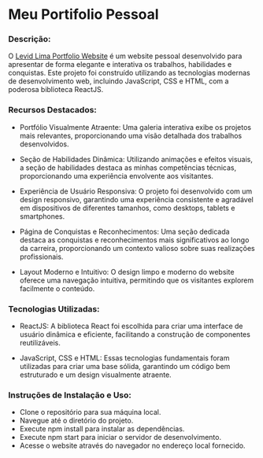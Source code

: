 # Meu Portifolio Pessoal

### Descrição:
O [Levid Lima Portfolio Website]([https://exemplo.com/](https://levidlimawebportfolio.vercel.app/)) é um website pessoal desenvolvido para apresentar de forma elegante e interativa os trabalhos, habilidades e conquistas. Este projeto foi construído utilizando as tecnologias modernas de desenvolvimento web, incluindo JavaScript, CSS e HTML, com a poderosa biblioteca ReactJS.

### Recursos Destacados:

- Portfólio Visualmente Atraente: Uma galeria interativa exibe os projetos mais relevantes, proporcionando uma visão detalhada dos trabalhos desenvolvidos.

- Seção de Habilidades Dinâmica: Utilizando animações e efeitos visuais, a seção de habilidades destaca as minhas competências técnicas, proporcionando uma experiência envolvente aos visitantes.

- Experiência de Usuário Responsiva: O projeto foi desenvolvido com um design responsivo, garantindo uma experiência consistente e agradável em dispositivos de diferentes tamanhos, como desktops, tablets e smartphones.

- Página de Conquistas e Reconhecimentos: Uma seção dedicada destaca as conquistas e reconhecimentos mais significativos ao longo da carreira, proporcionando um contexto valioso sobre suas realizações profissionais.

- Layout Moderno e Intuitivo: O design limpo e moderno do website oferece uma navegação intuitiva, permitindo que os visitantes explorem facilmente o conteúdo.

### Tecnologias Utilizadas:

- ReactJS: A biblioteca React foi escolhida para criar uma interface de usuário dinâmica e eficiente, facilitando a construção de componentes reutilizáveis.

- JavaScript, CSS e HTML: Essas tecnologias fundamentais foram utilizadas para criar uma base sólida, garantindo um código bem estruturado e um design visualmente atraente.

### Instruções de Instalação e Uso:

* Clone o repositório para sua máquina local.
* Navegue até o diretório do projeto.
* Execute npm install para instalar as dependências.
* Execute npm start para iniciar o servidor de desenvolvimento.
* Acesse o website através do navegador no endereço local fornecido.





